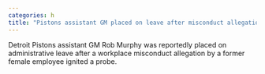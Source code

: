```yaml
---
categories: h
title: "Pistons assistant GM placed on leave after misconduct allegation by former female employee report"
---
```

Detroit Pistons assistant GM Rob Murphy was reportedly placed on administrative leave after a workplace misconduct allegation by a former female employee ignited a probe.